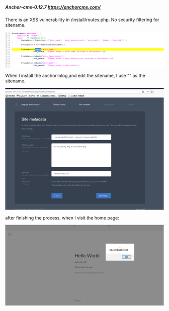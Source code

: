 ##### Anchor-cms-0.12.7 https://anchorcms.com/
There is an XSS vulnerability in /install/routes.php. No security filtering for sitename.   
  
![avatar](/pictures/router.png)   
  
When I install the anchor-blog,and edit the sitename, I use "<script>alert(/xss/)</script>" as the sitename.  
  
![avatar](/pictures/install.png)    
  
after finishing the process, when I visit the home page:  
  
![avatar](/pictures/site.png)   
